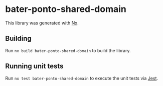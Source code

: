# bater-ponto-shared-domain

This library was generated with [Nx](https://nx.dev).

## Building

Run `nx build bater-ponto-shared-domain` to build the library.

## Running unit tests

Run `nx test bater-ponto-shared-domain` to execute the unit tests via [Jest](https://jestjs.io).
